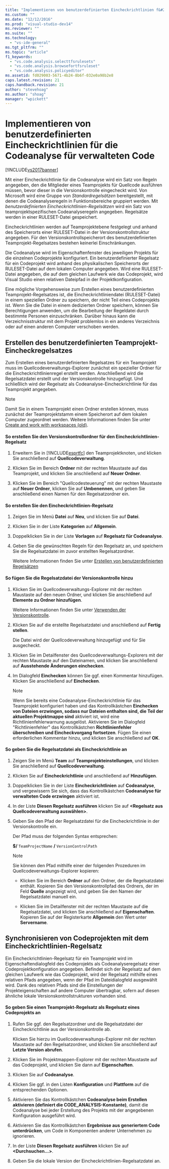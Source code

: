 ```yaml
---
title: "Implementieren von benutzerdefinierten Eincheckrichtlinien f&#252;r die Codeanalyse f&#252;r verwalteten Code | Microsoft Docs"
ms.custom: ""
ms.date: "12/12/2016"
ms.prod: "visual-studio-dev14"
ms.reviewer: ""
ms.suite: ""
ms.technology: 
  - "vs-ide-general"
ms.tgt_pltfrm: ""
ms.topic: "article"
f1_keywords: 
  - "vs.code.analysis.selecttfsrulesets"
  - "vs.code.analysis.browsefortfsruleset"
  - "vs.code.analysis.policyeditor"
ms.assetid: fd029003-5671-4b24-8b6f-032e0a98b2e8
caps.latest.revision: 21
caps.handback.revision: 21
author: "stevehoag"
ms.author: "shoag"
manager: "wpickett"
---
```

# Implementieren von benutzerdefinierten Eincheckrichtlinien f&#252;r die Codeanalyse f&#252;r verwalteten Code
[!INCLUDE[vs2017banner](../code-quality/includes/vs2017banner.md)]

Mit einer Eincheckrichtlinie für die Codeanalyse wird ein Satz von Regeln angegeben, den die Mitglieder eines Teamprojekts für Quellcode ausführen müssen, bevor dieser in die Versionskontrolle eingecheckt wird.  Von Microsoft wird eine Gruppe von *Standardregelsätzen* bereitgestellt, mit denen die Codeanalyseregeln in Funktionsbereiche gruppiert werden.  Mit *benutzerdefinierten Eincheckrichtlinien\-Regelsätzen* wird ein Satz von teamprojektspezifischen Codeanalyseregeln angegeben.  Regelsätze werden in einer RULESET\-Datei gespeichert.  
  
 Eincheckrichtlinien werden auf Teamprojektebene festgelegt und anhand des Speicherorts einer RULESET\-Datei in der Versionskontrollstruktur angegeben.  Für den Versionskontrollspeicherort des benutzerdefinierten Teamprojekt\-Regelsatzes bestehen keinerlei Einschränkungen.  
  
 Die Codeanalyse wird im Eigenschaftenfenster des jeweiligen Projekts für die einzelnen Codeprojekte konfiguriert.  Ein benutzerdefinierter Regelsatz für ein Codeprojekt wird anhand des physikalischen Speicherorts der RULESET\-Datei auf dem lokalen Computer angegeben.  Wird eine RULESET\-Datei angegeben, die auf dem gleichen Laufwerk wie das Codeprojekt, wird Visual Studio einen relativen Dateipfad in der Projektkonfiguration.  
  
 Eine mögliche Vorgehensweise zum Erstellen eines benutzerdefinierten Teamprojekt\-Regelsatzes ist, die Eincheckrichtliniendatei \(RULESET\-Datei\) in einem speziellen Ordner zu speichern, der nicht Teil eines Codeprojekts ist.  Wenn Sie die Datei in einem dedizierten Ordner speichern, können Sie Berechtigungen anwenden, um die Bearbeitung der Regeldatei durch bestimmte Personen einzuschränken. Darüber hinaus kann die Verzeichnisstruktur mit dem Projekt problemlos in ein anderes Verzeichnis oder auf einen anderen Computer verschoben werden.  
  
## Erstellen des benutzerdefinierten Teamprojekt\-Eincheckregelsatzes  
 Zum Erstellen eines benutzerdefinierten Regelsatzes für ein Teamprojekt muss im Quellcodeverwaltungs\-Explorer zunächst ein spezieller Ordner für die Eincheckrichtlinienregel erstellt werden.  Anschließend wird die Regelsatzdatei erstellt und der Versionskontrolle hinzugefügt.  Und schließlich wird der Regelsatz als Codeanalyse\-Eincheckrichtlinie für das Teamprojekt angegeben.  
  
> [!NOTE]
>  Damit Sie in einem Teamprojekt einen Ordner erstellen können, muss zunächst der Teamprojektstamm einem Speicherort auf dem lokalen Computer zugeordnet werden.  Weitere Informationen finden Sie unter [Create and work with workspaces \(old\)](http://msdn.microsoft.com/de-de/db4d5692-179a-44fe-ad31-0c1c900c9cb2).  
  
#### So erstellen Sie den Versionskontrollordner für den Eincheckrichtlinien\-Regelsatz  
  
1.  Erweitern Sie in [!INCLUDE[esprtfc](../code-quality/includes/esprtfc_md.md)] den Teamprojektknoten, und klicken Sie anschließend auf **Quellcodeverwaltung**.  
  
2.  Klicken Sie im Bereich **Ordner** mit der rechten Maustaste auf das Teamprojekt, und klicken Sie anschließend auf **Neuer Ordner**.  
  
3.  Klicken Sie im Bereich "Quellcodesteuerung" mit der rechten Maustaste auf **Neuer Ordner**, klicken Sie auf **Umbenennen**, und geben Sie anschließend einen Namen für den Regelsatzordner ein.  
  
#### So erstellen Sie den Eincheckrichtlinien\-Regelsatz  
  
1.  Zeigen Sie im Menü **Datei** auf **Neu**, und klicken Sie auf **Datei**.  
  
2.  Klicken Sie in der Liste **Kategorien** auf **Allgemein**.  
  
3.  Doppelklicken Sie in der Liste **Vorlagen** auf **Regelsatz für Codeanalyse**.  
  
4.  Geben Sie die gewünschten Regeln für den Regelsatz an, und speichern Sie die Regelsatzdatei im zuvor erstellten Regelsatzordner.  
  
     Weitere Informationen finden Sie unter [Erstellen von benutzerdefinierten Regelsätzen](../code-quality/creating-custom-code-analysis-rule-sets.md)  
  
#### So fügen Sie die Regelsatzdatei der Versionskontrolle hinzu  
  
1.  Klicken Sie im Quellcodeverwaltungs\-Explorer mit der rechten Maustaste auf den neuen Ordner, und klicken Sie anschließend auf **Elemente zu Ordner hinzufügen**.  
  
     Weitere Informationen finden Sie unter [Verwenden der Versionskontrolle](../Topic/Use%20version%20control.md).  
  
2.  Klicken Sie auf die erstellte Regelsatzdatei und anschließend auf **Fertig stellen**.  
  
     Die Datei wird der Quellcodeverwaltung hinzugefügt und für Sie ausgecheckt.  
  
3.  Klicken Sie im Detailfenster des Quellcodeverwaltungs\-Explorers mit der rechten Maustaste auf den Dateinamen, und klicken Sie anschließend auf **Ausstehende Änderungen einchecken**.  
  
4.  Im Dialogfeld **Einchecken** können Sie ggf. einen Kommentar hinzufügen. Klicken Sie anschließend auf **Einchecken**.  
  
    > [!NOTE]
    >  Wenn Sie bereits eine Codeanalyse\-Eincheckrichtlinie für das Teamprojekt konfiguriert haben und das Kontrollkästchen **Einchecken von Dateien erzwingen, sodass nur Dateien enthalten sind, die Teil der aktuellen Projektmappe sind** aktiviert ist, wird eine Richtlinienfehlerwarnung ausgelöst.  Aktivieren Sie im Dialogfeld "Richtlinienfehler" das Kontrollkästchen **Richtlinienfehler überschreiben und Eincheckvorgang fortsetzen**.  Fügen Sie einen erforderlichen Kommentar hinzu, und klicken Sie anschließend auf **OK**.  
  
#### So geben Sie die Regelsatzdatei als Eincheckrichtlinie an  
  
1.  Zeigen Sie im Menü **Team** auf **Teamprojekteinstellungen**, und klicken Sie anschließend auf **Quellcodeverwaltung**.  
  
2.  Klicken Sie auf **Eincheckrichtlinie** und anschließend auf **Hinzufügen**.  
  
3.  Doppelklicken Sie in der Liste **Eincheckrichtlinien** auf **Codeanalyse**, und vergewissern Sie sich, dass das Kontrollkästchen **Codeanalyse für verwalteten Code erzwingen** aktiviert ist.  
  
4.  In der Liste **Diesen Regelsatz ausführen**  klicken Sie auf **\<Regelsatz aus Quellcodeverwaltung auswählen\>**.  
  
5.  Geben Sie den Pfad der Regelsatzdatei für die Eincheckrichtlinie in der Versionskontrolle ein.  
  
     Der Pfad muss der folgenden Syntax entsprechen:  
  
     **$\/** `TeamProjectName` **\/** `VersionControlPath`  
  
    > [!NOTE]
    >  Sie können den Pfad mithilfe einer der folgenden Prozeduren im Quellcodeverwaltungs\-Explorer kopieren:  
  
    -   Klicken Sie im Bereich **Ordner** auf den Ordner, der die Regelsatzdatei enthält.  Kopieren Sie den Versionskontrollpfad des Ordners, der im Feld **Quelle** angezeigt wird, und geben Sie den Namen der Regelsatzdatei manuell ein.  
  
    -   Klicken Sie im Detailfenster mit der rechten Maustaste auf die Regelsatzdatei, und klicken Sie anschließend auf **Eigenschaften**.  Kopieren Sie auf der Registerkarte **Allgemein** den Wert unter **Servername**.  
  
## Synchronisieren von Codeprojekten mit dem Eincheckrichtlinien\-Regelsatz  
 Ein Eincheckrichtlinien\-Regelsatz für ein Teamprojekt wird im Eigenschaftendialogfeld des Codeprojekts als Codeanalyseregelsatz einer Codeprojektkonfiguration angegeben.  Befindet sich der Regelsatz auf dem gleichen Laufwerk wie das Codeprojekt, wird der Regelsatz mithilfe eines relativen Pfads angegeben, wenn der Pfad im Dateidialogfeld ausgewählt wird.  Dank des relativen Pfads sind die Einstellungen der Projekteigenschaften auf andere Computer übertragbar, sofern auf diesen ähnliche lokale Versionskontrollstrukturen vorhanden sind.  
  
#### So geben Sie einen Teamprojekt\-Regelsatz als Regelsatz eines Codeprojekts an  
  
1.  Rufen Sie ggf. den Regelsatzordner und die Regelsatzdatei der Eincheckrichtlinie aus der Versionskontrolle ab.  
  
     Klicken Sie hierzu im Quellcodeverwaltungs\-Explorer mit der rechten Maustaste auf den Regelsatzordner, und klicken Sie anschließend auf **Letzte Version abrufen**.  
  
2.  Klicken Sie im Projektmappen\-Explorer mit der rechten Maustaste auf das Codeprojekt, und klicken Sie dann auf **Eigenschaften**.  
  
3.  Klicken Sie auf **Codeanalyse**.  
  
4.  Klicken Sie ggf. in den Listen **Konfiguration** und **Plattform** auf die entsprechenden Optionen.  
  
5.  Aktivieren Sie das Kontrollkästchen **Codeanalyse beim Erstellen aktivieren \(definiert die CODE\_ANALYSIS\-Konstante\)**, damit die Codeanalyse bei jeder Erstellung des Projekts mit der angegebenen Konfiguration ausgeführt wird.  
  
6.  Aktivieren Sie das Kontrollkästchen **Ergebnisse aus generiertem Code unterdrücken**, um Code in Komponenten anderer Unternehmen zu ignorieren.  
  
7.  In der Liste **Diesen Regelsatz ausführen**  klicken Sie auf **\<Durchsuchen...\>**.  
  
8.  Geben Sie die lokale Version der Eincheckrichtlinien\-Regelsatzdatei an.